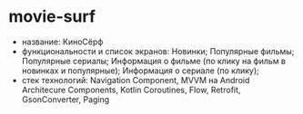 # movie-surf
- название: КиноСёрф
- функциональности и список экранов:
Новинки;
Популярные фильмы;
Популярные сериалы;
Информация о фильме (по клику на фильм в новинках и популярные);
Информация о сериале (по клику);
- стек технологий:
Navigation Component, MVVM на Android Architecure Components, Kotlin Coroutines, Flow, Retrofit, GsonConverter, Paging
